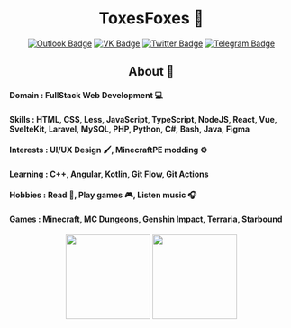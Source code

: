
<div align="center">
<h1> ToxesFoxes 🦊</h1>

[![Outlook Badge](https://img.shields.io/badge/-Outlook-0078D4?style=flat-square&labelColor=0078D4&logo=microsoftoutlook&logoColor=white&link=mailto:toxes_foxes@outlook.com)](mailto:toxes_foxes@outlook.com)
[![VK Badge](https://img.shields.io/badge/-Вконтакте-4680C2?style=flat-square&logo=vk&logoColor=white&link=https://vk.com/toxesfoxes)](https://vk.com/toxesfoxes)
[![Twitter Badge](https://img.shields.io/badge/-Twitter-1da1f2?style=flat-square&labelColor=1da1f2&logo=twitter&logoColor=white&link=https://www.twitter.com/toxesfoxes/)](https://www.twitter.com/toxesfoxes/)
[![Telegram Badge](https://img.shields.io/badge/-Telegram-26A5E4?style=flat-square&labelColor=26A5E4&logo=telegram&logoColor=white&link=https://t.me/toxesfoxes)](https://t.me/toxesfoxes)

</div>

<div align="center">
  <h2> About 📌</h2>
</div>

#### Domain : FullStack Web Development 💻
#### Skills : HTML, CSS, Less, JavaScript, TypeScript, NodeJS, React, Vue, SvelteKit, Laravel, MySQL, PHP, Python, С#, Bash, Java, Figma
#### Interests : UI/UX Design 🖌️, MinecraftPE modding ⚙️
#### Learning : C++, Angular, Kotlin, Git Flow, Git Actions
#### Hobbies : Read 📕, Play games 🎮, Listen music 🎧
#### Games : Minecraft, MC Dungeons, Genshin Impact, Terraria, Starbound

<div align="center">
  <img height="150em" src="https://github-readme-stats.vercel.app/api?username=toxesfoxes&bg_color=30,FD6B19,FE1E07&title_color=fff&text_color=fff&hide_border=true&show_icons=true&icon_color=fff&count_private=true&custom_title=My%20Stats" />
  <img height="150em" src="https://github-readme-stats.vercel.app/api/top-langs/?username=toxesfoxes&layout=compact&bg_color=30,FD6B19,FE1E07&title_color=fff&text_color=fff&hide_border=true&custom_title=I%20use" />
</div>
